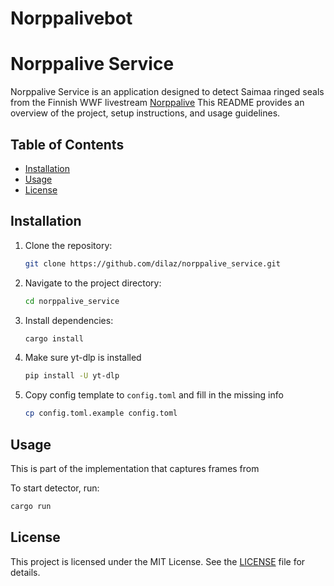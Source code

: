 # Norppalivebot
# Norppalive Service

Norppalive Service is an application designed to detect Saimaa ringed seals from the Finnish WWF livestream [Norppalive](https://wwf.fi/luontolive/norppalive/) This README provides an overview of the project, setup instructions, and usage guidelines.

## Table of Contents

- [Installation](#installation)
- [Usage](#usage)
- [License](#license)

## Installation

1. Clone the repository:
    ```sh
    git clone https://github.com/dilaz/norppalive_service.git
    ```
2. Navigate to the project directory:
    ```sh
    cd norppalive_service
    ```
3. Install dependencies:
    ```sh
    cargo install
    ```
4. Make sure yt-dlp is installed
    ```sh
    pip install -U yt-dlp
    ```
5. Copy config template to `config.toml` and fill in the missing info
    ```sh
    cp config.toml.example config.toml
    ```


## Usage

This is part of the implementation that captures frames from 

To start detector, run:
```sh
cargo run
```

## License

This project is licensed under the MIT License. See the [LICENSE](LICENSE) file for details.
